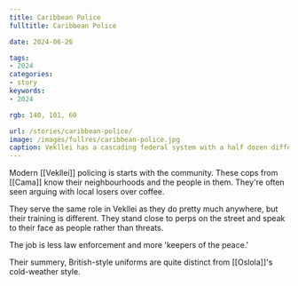 ```yaml
---
title: Caribbean Police
fulltitle: Caribbean Police

date: 2024-06-26

tags:
- 2024
categories:
- story
keywords:
- 2024

rgb: 140, 101, 60

url: /stories/caribbean-police/
image: /images/fullres/caribbean-police.jpg
caption: Vekllei has a cascading federal system with a half dozen different police services. Municipal police are local and well known.
---
```

Modern [[Vekllei]] policing is starts with the community. These cops from [[Cama]] know their neighbourhoods and the people in them. They're often seen arguing with local losers over coffee.

They serve the same role in Vekllei as they do pretty much anywhere, but their training is different. They stand close to perps on the street and speak to their face as people rather than threats.

The job is less law enforcement and more 'keepers of the peace.'

Their summery, British-style uniforms are quite distinct from [[Oslola]]'s cold-weather style.